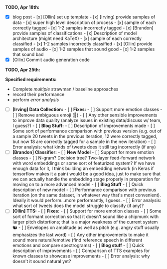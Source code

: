 **TODO, Apr 18th:**

- [x] blog post
      - [x] [Ollin] set up template
      - [x] [Irving] provide samples of data
            - [x] super high level description of process
            - [x] sample of each correctly tagged
            - [x] 1-2 samples incorrectly tagged
      - [x] [Brandon] provide samples of classifications
            - [x] Description of model architecture (might need KaTeX)
            - [x] sample of each correctly classified
            - [x] 1-2 samples incorrectly classified
      - [x] [Ollin] provide samples of audio
            - [x] 1-2 samples that sound good
            - [x] 1-2 samples that sound bad
- [x] [Ollin] Commit audio generation code

**TODO, Apr 25th:**

**Specified requirements:**

-   Complete *multiple* strawman / baseline approaches
- record their performance
- perform *error analysis*

- [ ] **[Irving] Data Collection:**
      - [ ] **Fixes:**
            - [ ] Support more emotion classes
            - [ ] Remove ambiguous emoji (🙂)
            - [ ] Any other sensible improvements to improve data quality (analyze issues in existing data/discuss w/ team, I guess?)
      - [ ] **Blog Stuff:**
            - [ ] Description of improvements made
            - [ ] Some sort of performance comparison with previous version (e.g. out of a sample 20 tweets in the previous iteration, 12 were correctly tagged, but now 18 are correctly tagged for a sample in the new iteration)
            - [ ] Error analysis: what kinds of tweets does it still tag incorrectly (if any)
- [ ] **[Brandon] Classifier:**	
      - [ ] **New Model**
            - [ ] Support for more emotion classes
            - [ ] N-gram?  Decision tree?  Two-layer feed-forward network with word embeddings or some sort of featurized system?  If we have enough data for it, I think building an embedding network (in Keras if tensorflow makes it a pain) would be a good idea, just to make sure that we can actually handle the embedding stage properly in preparation for moving on to a more advanced model
      - [ ] **Blog Stuff**
            - [ ] Quick description of new model
            - [ ] Performance comparison with previous iteration (on the same dataset, in whatever way that's most convenient).  Ideally it would perform...more performantly, I guess.
            - [ ] Error analysis: what sort of tweets does the model struggle to classify (if any)?
- [ ] **[Ollin] TTS:**
      - [ ] **Fixes:**
            - [ ] Support for more emotion classes
            - [ ] Some sort of formant correction so that it doesn't sound like a chipmunk with larger pitch distortions; that is a major weakness of the current system 🐿
            - [ ] Envelopes on amplitude as well as pitch (e.g. angry stuff usually emphasizes the last word)
            - [ ] Any other improvements to make it sound more natural/emotive (find reference speech in different emotions and compare spectrograms)
      - [ ] **Blog stuff**
            - [ ] Quick description of improvements
            - [ ] Comparison of TTS examples for known classes to showcase improvements
            - [ ] Error analysis: why doesn't it sound natural yet?